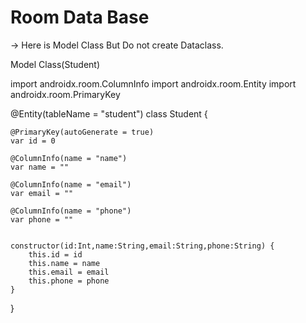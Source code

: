 # Room Data Base 



-> Here is Model Class But Do not create Dataclass.



Model Class(Student)


import androidx.room.ColumnInfo
import androidx.room.Entity
import androidx.room.PrimaryKey

@Entity(tableName = "student")
class Student {

    @PrimaryKey(autoGenerate = true)
    var id = 0

    @ColumnInfo(name = "name")
    var name = ""

    @ColumnInfo(name = "email")
    var email = ""

    @ColumnInfo(name = "phone")
    var phone = ""


    constructor(id:Int,name:String,email:String,phone:String) {
        this.id = id
        this.name = name
        this.email = email
        this.phone = phone
    }
}
